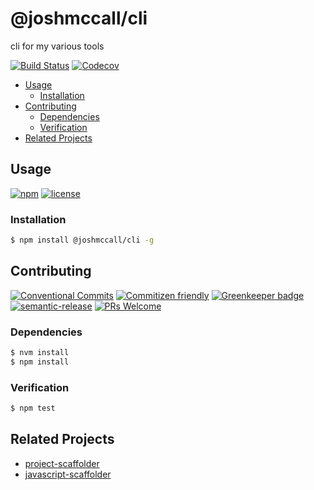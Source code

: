 # @joshmccall/cli

cli for my various tools

<!-- status badges -->
[![Build Status](https://img.shields.io/travis/joshmccall/cli.svg?branch=master)](https://travis-ci.org/joshmccall/cli)
[![Codecov](https://img.shields.io/codecov/c/github/joshmccall/cli.svg)](https://codecov.io/github/joshmccall/cli)

<!-- START doctoc generated TOC please keep comment here to allow auto update -->
<!-- DON'T EDIT THIS SECTION, INSTEAD RE-RUN doctoc TO UPDATE -->

* [Usage](#usage)
  * [Installation](#installation)
* [Contributing](#contributing)
  * [Dependencies](#dependencies)
  * [Verification](#verification)
* [Related Projects](#related-projects)

<!-- END doctoc generated TOC please keep comment here to allow auto update -->

## Usage

<!-- consumer badges -->
[![npm](https://img.shields.io/npm/v/@joshmccall/cli.svg)](https://www.npmjs.com/package/@joshmccall/cli)
[![license](https://img.shields.io/github/license/joshmccall/cli.svg)](LICENSE)

### Installation

```sh
$ npm install @joshmccall/cli -g
```

## Contributing

<!-- contribution badges -->
[![Conventional Commits](https://img.shields.io/badge/Conventional%20Commits-1.0.0-yellow.svg)](https://conventionalcommits.org)
[![Commitizen friendly](https://img.shields.io/badge/commitizen-friendly-brightgreen.svg)](http://commitizen.github.io/cz-cli/)
[![Greenkeeper badge](https://badges.greenkeeper.io/joshmccall/cli.svg)](https://greenkeeper.io/)
[![semantic-release](https://img.shields.io/badge/%20%20%F0%9F%93%A6%F0%9F%9A%80-semantic--release-e10079.svg)](https://github.com/semantic-release/semantic-release)
[![PRs Welcome](https://img.shields.io/badge/PRs-welcome-brightgreen.svg)](http://makeapullrequest.com)

### Dependencies

```sh
$ nvm install
$ npm install
```

### Verification

```sh
$ npm test
```

## Related Projects

* [project-scaffolder](https://npm.im/@travi/project-scaffolder)
* [javascript-scaffolder](https://npm.im/@travi/javascript-scaffolder)
